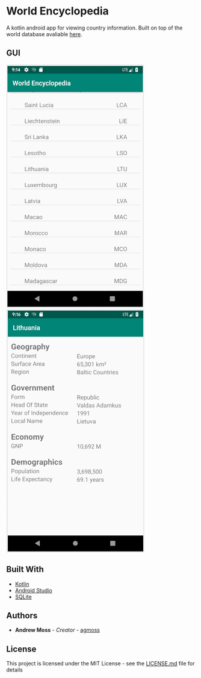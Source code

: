 # World Encyclopedia

A kotlin android app for viewing country information. Built on top of the world database avaliable [here](https://dev.mysql.com/doc/world-setup/en/).

## GUI

![Main](screenshots/world.png)
![Country](screenshots/lithuania.png)

## Built With

* [Kotlin](https://kotlinlang.org/)
* [Android Studio](https://developer.android.com/studio)
* [SQLite](https://www.sqlite.org/index.html)

## Authors

* **Andrew Moss** - *Creator* - [agmoss](https://github.com/agmoss)

## License

This project is licensed under the MIT License - see the [LICENSE.md](LICENSE.md) file for details